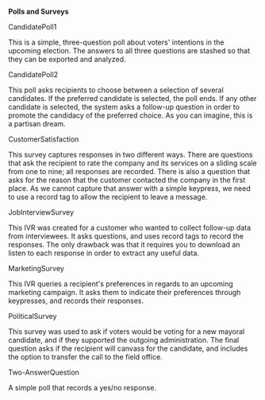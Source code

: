 <strong>Polls and Surveys</strong>

CandidatePoll1

This is a simple, three-question poll about voters' intentions in the upcoming election. The answers to all three questions are stashed so that they can be exported and analyzed.

CandidatePoll2

This poll asks recipients to choose between a selection of several candidates. If the preferred candidate is selected, the poll ends. If any other candidate is selected, the system asks a follow-up question in order to promote the candidacy of the preferred choice. As you can imagine, this is a partisan dream.

CustomerSatisfaction

This survey captures responses in two different ways. There are questions that ask the recipient to rate the company and its services on a sliding scale from one to nine; all responses are recorded. There is also a question that asks for the reason that the customer contacted the company in the first place. As we cannot capture that answer with a simple keypress, we need to use a record tag to allow the recipient to leave a message. 

JobInterviewSurvey

This IVR was created for a customer who wanted to collect follow-up data from interviewees. It asks questions, and uses record tags to record the responses. The only drawback was that it requires you to download an listen to each response in order to extract any useful data.

MarketingSurvey

This IVR queries a recipient's preferences in regards to an upcoming marketing campaign. It asks them to indicate their preferences through keypresses, and records their responses.

PoliticalSurvey

This survey was used to ask if voters would be voting for a new mayoral candidate, and if they supported the outgoing administration. The final question asks if the recipient will canvass for the candidate, and includes the option to transfer the call to the field office.

Two-AnswerQuestion

A simple poll that records a yes/no response.
